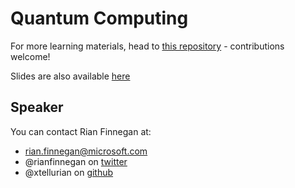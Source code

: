 # Quantum Computing

For more learning materials, head to [this repository](https://github.com/xtellurian/QuantumResources) - contributions welcome!

Slides are also available [here](./QC-what_why_how.pdf)

## Speaker

You can contact Rian Finnegan at:

 * rian.finnegan@microsoft.com
 * @rianfinnegan on [twitter](https://twitter.com/rianfinnegan)
 * @xtellurian on [github](https://github.com/xtellurian)